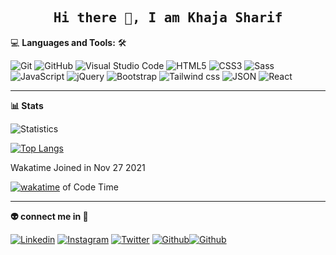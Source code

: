 <!--
## Hi there 👋

- 🔭 I’m currently Studying
- 🌱 And learning React 
- 👀 I’m a self taught Frontend developer
- 📫 You can reach me at mailtosharif31@gmail.com
-->

<h2 align='center'><samp><strong>Hi there 👋, I am Khaja Sharif</strong></samp></h2>




💻 **Languages and Tools:** 🛠️<br>

![Git](https://img.shields.io/badge/-Git-000000?style=flat&logo=git&logoColor=F05032&labelColor=ffffff)
![GitHub](https://img.shields.io/badge/-GitHub-000000?style=flat&logo=github&logoColor=000000&labelColor=ffffff)
![Visual Studio Code](https://img.shields.io/badge/-VSCode-000000?style=flat&logo=visual-studio-code&labelColor=007ACC)
![HTML5](https://img.shields.io/badge/-HTML5-000000?style=flat&logo=html5&logoColor=ffffff&labelColor=E34F26)
![CSS3](https://img.shields.io/badge/-CSS3-000000?style=flat&logo=css3&logoColor=ffffff&labelColor=1572B6) 
![Sass](https://img.shields.io/badge/-Sass-000000?style=flat&logo=sass&logoColor=ffffff&labelColor=%23CC6699)
![JavaScript](https://img.shields.io/badge/-JavaScript-000000?style=flat&logo=javascript)
![jQuery](https://img.shields.io/badge/-jQuery-000000?style=flat&logo=jQuery&logoColor=0769AD&labelColor=ffffff)
![Bootstrap](https://img.shields.io/badge/-Bootstrap-000000?style=flat&logo=bootstrap&logoColor=ffffff&labelColor=563D7C)
![Tailwind css](https://img.shields.io/badge/-tailwindcss-000000?style=flat&logo=tailwindcss&logoColor=0769AD&labelColor=ffffff)
![JSON](https://img.shields.io/badge/-JSON-000000?style=flat&logo=JSON&logoColor=000000&labelColor=ffffff)
![React](https://img.shields.io/badge/-React-000000?style=flat&logo=react)

<!--![Redux](https://img.shields.io/badge/-Redux-000000?style=flat&logo=redux&logoColor=764ABC&labelColor=ffffff)
![Nodejs](https://img.shields.io/badge/-Nodejs-000000?style=flat&logo=Node.js)
![NPM](https://img.shields.io/badge/-npm-000000?style=flat&logo=npm&labelColor=ffffff)
![socket.io](https://img.shields.io/badge/-Socket.Io-000000?style=flat&logo=socket.io&logoColor=000000&labelColor=ffffff)
![Jest](https://img.shields.io/badge/-Jest-000000?style=flat&logo=Jest&logoColor=C21325&labelColor=ffffff)
![PostgreSQL](https://img.shields.io/badge/-PostgreSQL-000000?style=flat&logo=postgresql&logoColor=ffffff&labelColor=336791)
![MySQL](https://img.shields.io/badge/-MySQL-000000?style=flat&logo=mysql&labelColor=ffffff)
![MongoDB](https://img.shields.io/badge/-MongoDB-000000?style=flat&logo=mongodb&labelColor=ffffff)
![Swagger](https://img.shields.io/badge/-Swagger-000000?style=flat&logo=swagger)
![ESlint](https://img.shields.io/badge/-ESlint-000000?style=flat&logo=ESlint&labelColor=4B32C3)

![Windows](https://img.shields.io/badge/-Windows-000000?style=flat&logo=windows&logoColor=ffffff&labelColor=0078D6)
-->
---
**📊 Stats**

![Statistics](https://github-profile-summary-cards.vercel.app/api/cards/profile-details?username=sharif-22)

[![Top Langs](https://github-readme-stats.vercel.app/api/top-langs/?username=sharif-22&layout=compact)](https://github.com/sharif-22/github-readme-stats)



Wakatime Joined in Nov 27 2021

[![wakatime](https://wakatime.com/badge/user/ffeef898-5578-4e67-8dc9-ab879e420daf.svg)](https://wakatime.com/@ffeef898-5578-4e67-8dc9-ab879e420daf) of Code Time 

---

**👽 connect me in 🕺**

[![Linkedin](https://img.shields.io/badge/-Linkedin-000000?style=flat&logo=linkedin&labelColor=007ACC)](https://www.linkedin.com/in/khaja-sharif-46a236242/) [![Instagram](https://img.shields.io/badge/-Instagram-000000?style=flat&logo=instagram&labelColor=ffffff)](https://www.instagram.com/kaja.sharif/) [![Twitter](https://img.shields.io/badge/-Twitter-ffffff?style=flat&logo=x&labelColor=000)](https://twitter.com/Kajasharif38) [![Github](https://img.shields.io/badge/Github-000000?style=flat&logo=Github&labelColor)](https://github.com/sharif-22)[![Github](https://img.shields.io/badge/Gmail-000000?style=flat&logo=Gmail&labelColor=ffffff)](mailto:khajasharif065@gmail.com)


